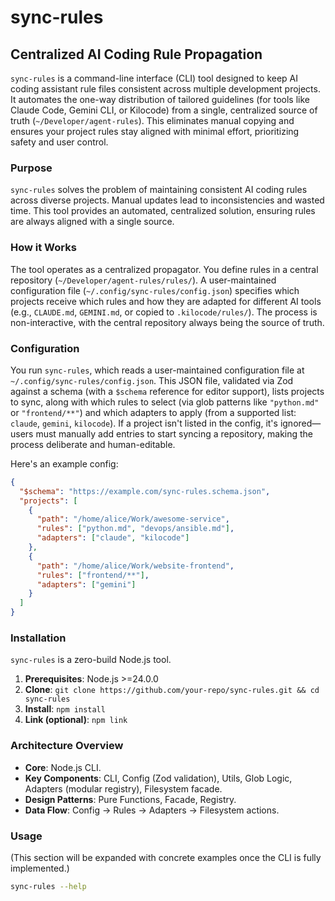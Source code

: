 # sync-rules

## Centralized AI Coding Rule Propagation

`sync-rules` is a command-line interface (CLI) tool designed to keep AI coding assistant rule files consistent across multiple development projects. It automates the one-way distribution of tailored guidelines (for tools like Claude Code, Gemini CLI, or Kilocode) from a single, centralized source of truth (`~/Developer/agent-rules`). This eliminates manual copying and ensures your project rules stay aligned with minimal effort, prioritizing safety and user control.

### Purpose

`sync-rules` solves the problem of maintaining consistent AI coding rules across diverse projects. Manual updates lead to inconsistencies and wasted time. This tool provides an automated, centralized solution, ensuring rules are always aligned with a single source.

### How it Works

The tool operates as a centralized propagator. You define rules in a central repository (`~/Developer/agent-rules/rules/`). A user-maintained configuration file (`~/.config/sync-rules/config.json`) specifies which projects receive which rules and how they are adapted for different AI tools (e.g., `CLAUDE.md`, `GEMINI.md`, or copied to `.kilocode/rules/`). The process is non-interactive, with the central repository always being the source of truth.

### Configuration

You run `sync-rules`, which reads a user-maintained configuration file at `~/.config/sync-rules/config.json`. This JSON file, validated via Zod against a schema (with a `$schema` reference for editor support), lists projects to sync, along with which rules to select (via glob patterns like `"python.md"` or `"frontend/**"`) and which adapters to apply (from a supported list: `claude`, `gemini`, `kilocode`). If a project isn't listed in the config, it's ignored—users must manually add entries to start syncing a repository, making the process deliberate and human-editable.

Here's an example config:

```json
{
  "$schema": "https://example.com/sync-rules.schema.json",
  "projects": [
    {
      "path": "/home/alice/Work/awesome-service",
      "rules": ["python.md", "devops/ansible.md"],
      "adapters": ["claude", "kilocode"]
    },
    {
      "path": "/home/alice/Work/website-frontend",
      "rules": ["frontend/**"],
      "adapters": ["gemini"]
    }
  ]
}
```

### Installation

`sync-rules` is a zero-build Node.js tool.

1.  **Prerequisites**: Node.js >=24.0.0
2.  **Clone**: `git clone https://github.com/your-repo/sync-rules.git && cd sync-rules`
3.  **Install**: `npm install`
4.  **Link (optional)**: `npm link`

### Architecture Overview

- **Core**: Node.js CLI.
- **Key Components**: CLI, Config (Zod validation), Utils, Glob Logic, Adapters (modular registry), Filesystem facade.
- **Design Patterns**: Pure Functions, Facade, Registry.
- **Data Flow**: Config -> Rules -> Adapters -> Filesystem actions.

### Usage

(This section will be expanded with concrete examples once the CLI is fully implemented.)

```bash
sync-rules --help
```
